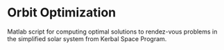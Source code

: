 # Orbit Optimization
Matlab script for computing optimal solutions to rendez-vous problems in the simplified solar system from Kerbal Space Program.
